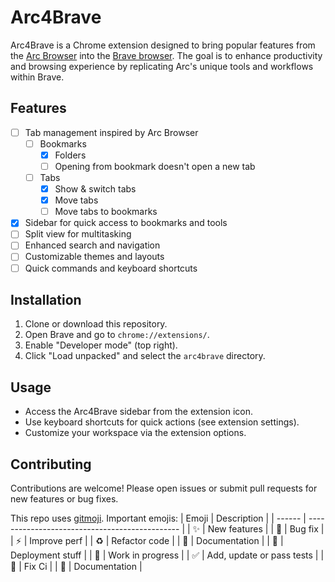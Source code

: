# Arc4Brave

Arc4Brave is a Chrome extension designed to bring popular features from the [Arc Browser](https://arc.net/) into the [Brave browser](https://brave.com/). The goal is to enhance productivity and browsing experience by replicating Arc's unique tools and workflows within Brave.

## Features

- [ ] Tab management inspired by Arc Browser
  - [ ] Bookmarks
    - [X] Folders
    - [ ] Opening from bookmark doesn't open a new tab
  - [ ] Tabs
    - [X] Show & switch tabs
    - [X] Move tabs
    - [ ] Move tabs to bookmarks
- [X] Sidebar for quick access to bookmarks and tools
- [ ] Split view for multitasking
- [ ] Enhanced search and navigation
- [ ] Customizable themes and layouts
- [ ] Quick commands and keyboard shortcuts

## Installation

1. Clone or download this repository.
2. Open Brave and go to `chrome://extensions/`.
3. Enable "Developer mode" (top right).
4. Click "Load unpacked" and select the `arc4brave` directory.

## Usage

- Access the Arc4Brave sidebar from the extension icon.
- Use keyboard shortcuts for quick actions (see extension settings).
- Customize your workspace via the extension options.

## Contributing

Contributions are welcome! Please open issues or submit pull requests for new features or bug fixes.

This repo uses [gitmoji](https://gitmoji.dev/).
Important emojis:
| Emoji  | Description                                    |
| ------ | ---------------------------------------------- |
|   ✨   | New features                                   |
|   🐛   | Bug fix                                         |
|   ⚡️   | Improve perf                                   |
|   ♻️   | Refactor code                                  |
|   📝   | Documentation                                  |
|   🚀   | Deployment stuff                               |
|   🚧   | Work in progress                               |
|   ✅   | Add, update or pass tests                      |
|   💚   | Fix Ci                                         |
|   📝   | Documentation                                  |
